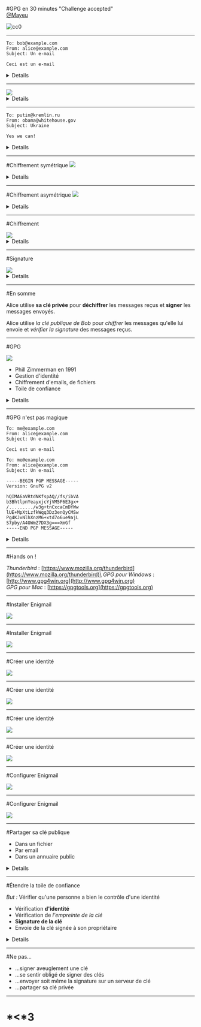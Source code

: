 #GPG en 30 minutes
"Challenge accepted"\
[\@Mayeu](https://twitter.com/Mayeu)

<footer>
   <img src="cc0.png" alt="cc0" />
</footer>

------------------

```example-mail
To: bob@example.com
From: alice@example.com
Subject: Un e-mail

Ceci est un e-mail
```
<details>
Ceci est un e-mail. Simple fichier texte qui vas passer de machine en machine.
Équivalent à une carte postale.
</details>

------------------

<img class="smtp" src="smtp.svg"/>
<details>
Va passer par de multiple serveur avant d'arriver au destinataire.

N'importe qui peut écouter & modifier le mail, n'importe qui pourrait envoyer
un message depuis une autre source.
</details>

------------------

```example-mail
To: putin@kremlin.ru
From: obama@whitehouse.gov
Subject: Ukraine

Yes we can!
```
<details>
Par exemple, donnez ça à un serveur de mail et il va gentillement l'accepter.

Donc ce qu'il serait bien, c'est de pouvoir protéger nos e-mails, et s'assurer
que l'émetteur est le bon :)
</details>

------------------

#Chiffrement symétrique
<img class="sym-graph" src="sym-key-graph.svg"/>

<details>
Exemple, on peut partager un secret et on chiffre avec.

Problème: échange la clé de manière sécurisé (facile localement, impossible à distance).

Rien que pour ce problème, des mathématiciens ont inventé le chiffrement asymétrique.
</details>

------------------

#Chiffrement asymétrique
<img class="asym" src="asym-key-1.svg"/>

<details>
Chaque personne possède un couple de clé. Propriété mathématique rigolote, ce
qui est chiffré avec une clé de la paire peut être déchiffré avec l'autre. On
défini une clé publique et une privée à partir de ces deux clés.

La clé privée doit être gardée secrète. La clé publique peut être donnée à
n'importe qui.
</details>

------------------

#Chiffrement

<img class="asym" src="asym-key-2.svg"/>

<details>
Envoyer un message à Alice : on chiffre avec sa clé publique, elle déchiffre
avec sa clé privée. Comme elle est la seule à posséder la clé privée, on est
sûr qu'elle est la seule à pouvoir lire le message.
</details>

------------------

#Signature

<img class="asym" src="asym-key-3.svg"/>

<details>
Prouver que Bob est bien l'émetteur revient à chiffrer avec un secret qu'il est
le seul à posséder, arriver à déchiffrer le message prouve donc qu'il en est
l'émetteur.
</details>

------------------

#En somme

Alice utilise **sa clé privée** pour **déchiffrer** les messages reçus et
**signer** les messages envoyés.

Alice utilise *la clé publique de Bob* pour *chiffrer* les messages qu'elle lui
envoie et *vérifier la signature* des messages reçus.

------------------

#GPG

<img class="gnupg" src="gnupg-logo.svg"/>

* Phill Zimmerman en 1991
* Gestion d'identité
* Chiffrement d'emails, de fichiers
* Toile de confiance

<details>
GPG est un outil qui permet cela. Phill créer en 91 PGP, qui deviendra le
standard OpenPGP, et dont l'implémentation libre s'appelle Gnu Privacy Guard.

Permet de créer/gérer des identités, accéder aux annuaires publiques, chiffrer
et signer des fichiers et des emails. Et introduit la notion de toile de
confiance (qu'on ne détaillera pas ici).
</details>

------------------

#GPG n'est pas magique

```mail-clair
To: me@example.com
From: alice@example.com
Subject: Un e-mail

Ceci est un e-mail
```

```mail-chiffre
To: me@example.com
From: alice@example.com
Subject: Un e-mail

-----BEGIN PGP MESSAGE-----
Version: GnuPG v2

hQIMA6aVRtdNKfspAQ//fs/ibVA
b3BhtlpnYeayxjcYjVM5F6E3gx+
/........./w3g+tnCxcaCmDYWw
lUE+MpXtLzfkWqq3Dz3enQyCMSw
Pg4KJxNlhXnzM6+xtd7o6ue9ajL
S7pby/A4OWmZ7DX3g===XmGf
-----END PGP MESSAGE-----
```

<details>
En-tête et sujet non chiffré ! Aussi attention : signature = 100% sur que c'est
le possesseur de la clé qui à envoyé le mail. Attention à ce que vous écrivez,
et à qui vous l'envoyez ;)
</details>

------------------

#Hands on !

*Thunderbird* : [https://www.mozilla.org/thunderbird](https://www.mozilla.org/thunderbird)\
*GPG pour Windows* : [http://www.gpg4win.org](http://www.gpg4win.org) \
*GPG pour Mac* : [https://gpgtools.org](https://gpgtools.org)

------------------

#Installer Enigmail

<img id="enigmail-01" src="enigmail-01.png"/>

------------------

#Installer Enigmail

<img id="enigmail-02" src="enigmail-02.png"/>

------------------

#Créer une identité

<img id="enigmail-03" src="enigmail-03.png"/>

------------------

#Créer une identité

<img id="enigmail-04" src="enigmail-04.png"/>

------------------

#Créer une identité

<img id="enigmail-05" src="enigmail-05.png"/>

------------------

#Créer une identité

<img id="enigmail-06" src="enigmail-06.png"/>

------------------

#Configurer Enigmail

<img id="enigmail-07" src="enigmail-07.png"/>

------------------

#Configurer Enigmail

<img id="enigmail-08" src="enigmail-08.png"/>

------------------

#Partager sa clé publique

* Dans un fichier
* Par email
* Dans un annuaire public

<details>
Clic droit sur la clé dans gestion des clefs et hop
</details>

------------------

#Étendre la toile de confiance

*But :* Vérifier qu'une personne a bien le contrôle d'une identité

* Vérification **d'identité**
* Vérification de *l'empreinte de la clé*
* **Signature de la clé**
* Envoie de la clé signée à son propriétaire

<details>
Comment avoir confiance dans les clés que je récupère sur Internet ?
</details>

------------------

#Ne pas...

* ...signer aveuglement une clé
* ...se sentir obligé de signer des clés
* ...envoyer soit même la signature sur un serveur de clé
* ...partager sa clé privée

------------------

# *<***3**
